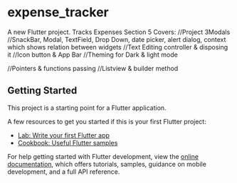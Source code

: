# expense_tracker

A new Flutter project.
Tracks Expenses
Section 5
Covers: //Project 3Modals
//SnackBar, Modal, TextField, Drop Down, date picker, alert dialog, context which shows relation between widgets
//Text Editing controller & disposing it
//Icon button & App Bar
//Theming for Dark & light mode

//Pointers & functions passing
//Listview & builder method

## Getting Started

This project is a starting point for a Flutter application.

A few resources to get you started if this is your first Flutter project:

- [Lab: Write your first Flutter app](https://docs.flutter.dev/get-started/codelab)
- [Cookbook: Useful Flutter samples](https://docs.flutter.dev/cookbook)

For help getting started with Flutter development, view the
[online documentation](https://docs.flutter.dev/), which offers tutorials,
samples, guidance on mobile development, and a full API reference.
